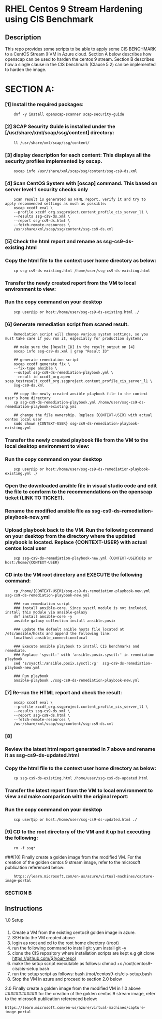 # RHEL Centos 9 Stream Hardening using CIS Benchmark

Description
-----------
This repo provides some scripts to be able to apply some CIS BENCHMARK to a CentOS Stream 9 VM in Azure cloud.
Section A below describes how openscap can be used to harden the centos 9 stream. Section B describes how a single 
clause in the CIS benchmark (Clause 5.2) can be implemented to harden the image.

# SECTION A:
### [1] Install the required packages:
        dnf -y install openscap-scanner scap-security-guide

### [2] SCAP Security Guide is installed under the [/usr/share/xml/scap/ssg/content] directory: 
        ll /usr/share/xml/scap/ssg/content/ 

### [3] display description for each content: This displays all the security profiles implemented by oscap.
        oscap info /usr/share/xml/scap/ssg/content/ssg-cs9-ds.xml 
        
### [4] Scan CentOS System with [oscap] command. This based on server level 1 security checks only
        Scan result is generated as HTML report, verify it and try to apply recommended settings as much as possible:
        oscap xccdf eval \
        --profile xccdf_org.ssgproject.content_profile_cis_server_l1 \
        --results ssg-cs9-ds.xml \
        --report ssg-cs9-ds.html \
        --fetch-remote-resources \
        /usr/share/xml/scap/ssg/content/ssg-cs9-ds.xml 

### [5] Check the html report and rename as ssg-cs9-ds-existing.html
###     Copy the html file to the context user home directory as below:
        cp ssg-cs9-ds-existing.html /home/user/ssg-cs9-ds-existing.html
        
###      Transfer the newly created report from the VM to local environment to view:
###      Run the copy command on your desktop
        scp user@ip or host:/home/user/ssg-cs9-ds-existing.html ./        

### [6] Generate remediation script from scaned result.
        Remediation script will change various system settings, so you must take care if you run it, especially for production systems.
       
        ## make sure the [Result ID] in the result output on [4]
        oscap info ssg-cs9-ds.xml | grep "Result ID" 
        
        ## generate remediation script
        oscap xccdf generate fix \
        --fix-type ansible \
        --output ssg-cs9-ds-remediation-playbook.yml \
        --result-id xccdf_org.open-scap_testresult_xccdf_org.ssgproject.content_profile_cis_server_l1 \   
        ssg-cs9-ds.xml 
        
        ## copy the newly created ansible playbook file to the context user's home directory
        cp ssg-cs9-ds-remediation-playbook.yml /home/user/ssg-cs9-ds-remediation-playbook-existing.yml
        
        ## change the file ownership. Replace {CONTEXT-USER} with actual centos local user
        sudo chown {CONTEXT-USER} ssg-cs9-ds-remediation-playbook-existing.yml
        
###      Transfer the newly created playbook file from the VM to the local desktop environment to view:
###      Run the copy command on your desktop 
        scp user@ip or host:/home/user/ssg-cs9-ds-remediation-playbook-existing.yml ./ 
        
###      Open the downloaded ansible file in visual studio code and edit the file to comform to the recommendations on the openscap ticket (LINK TO TICKET).

###      Rename the modified ansible file as ssg-cs9-ds-remediation-playbook-new.yml

###      Upload playbook back to the VM. Run the following command on your desktop from the directory where the updated playbook is located. Replace {CONTEXT-USER} with actual centos local user
        scp ssg-cs9-ds-remediation-playbook-new.yml {CONTEXT-USER}@ip or host:/home/{CONTEXT-USER}
        
###      CD into the VM root directory and EXECUTE the following command:
        cp /home/{CONTEXT-USER}/ssg-cs9-ds-remediation-playbook-new.yml ssg-cs9-ds-remediation-playbook-new.yml        
        
        ### run remediation script
        ### install ansible-core. Since sysctl module is not included, install this module via ansible-galaxy 
        dnf install ansible-core -y
        ansible-galaxy collection install ansible.posix
        
        ### update the default anible hosts file located at /etc/ansible/hosts and append the following line:
        localhost ansible_connection=local        

        ### Execute ansible playbook to install CIS benchmarks and remediate.       
        ### Replace 'sysctl:' with 'ansible.posix.sysctl:' in remediation playbook       
        sed 's/sysctl:/ansible.posix.sysctl:/g'  ssg-cs9-ds-remediation-playbook-new.yml 
        
        ### Run playbook
        ansible-playbook ./ssg-cs9-ds-remediation-playbook-new.yml
        
 ### [7] Re-run the HTML report and check the result:
        oscap xccdf eval \
        --profile xccdf_org.ssgproject.content_profile_cis_server_l1 \
        --results ssg-cs9-ds.xml \
        --report ssg-cs9-ds.html \
        --fetch-remote-resources \
        /usr/share/xml/scap/ssg/content/ssg-cs9-ds.xml 
     
### [8]
###      Review the latest html report generated in 7 above and rename it as ssg-cs9-ds-updated.html
###      Copy the html file to the context user home directory as below:
        cp ssg-cs9-ds-existing.html /home/user/ssg-cs9-ds-updated.html
        
###      Transfer the latest report from the VM to local environment to view and make comparison with the original report:
###     Run the copy command on your desktop
        scp user@ip or host:/home/user/ssg-cs9-ds-updated.html ./ 
        
### [9] CD to the root directory of the VM and it up but executing the following:
        rm -f ssg*
        
###[10] Finally create a golden image from the modified VM. For the creation of the golden centos 9 stream image, refer to the microsoft publication referenced below:

        https://learn.microsoft.com/en-us/azure/virtual-machines/capture-image-portal






### SECTION B

Instructions
------------

1.0 Setup
#####
1. Create a VM from the existing centos9 golden image in azure.
2. SSH into the VM created above
3. login as root and cd to the root home directory (/root)
4. run the following command to install git:
    yum install git -y
5. clone the CIS repository where installation scripts are kept e.g
   git clone https://github.com/$(your-repo)
6. make the setup script executable as follows:
    chmod +x /root/centos9-cis/cis-setup.bash
7. run the setup script as follows:
   bash /root/centos9-cis/cis-setup.bash
8. Stop the VM in azure and proceed to section 2.0 below


2.0 Finally create a golden image from the modified VM in 1.0 above
############
for the creation of the golden centos 9 stream image, refer to the 
microsoft publication referenced below:

    https://learn.microsoft.com/en-us/azure/virtual-machines/capture-image-portal


